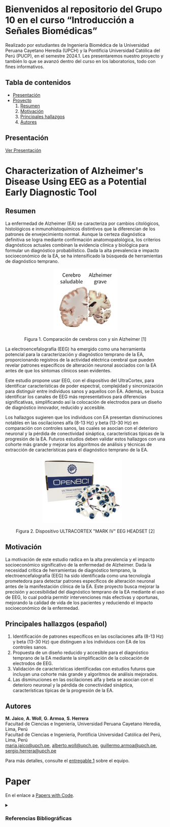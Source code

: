 
# Bienvenidos al repositorio del Grupo 10 en el curso “Introducción a Señales Biomédicas”
Realizado por estudiantes de Ingeniería Biomédica de la Universidad Peruana Cayetano Heredia (UPCH) y la Pontificia Universidad Católica del Perú (PUCP), en el semestre 2024.1. Les presentaremos nuestro proyecto y también lo que se avanzó dentro del curso en los laboratorios, todo con fines informativos.
## Tabla de contenidos

* [Presentación](#presentación)
* [Proyecto](#characterization-of-alzheimers-disease-using-eeg-as-a-potential-early-diagnostic-tool)
    1.  [Resumen](#resumen)
    2. [Motivación](#motivación)
    3. [Principales hallazgos](#principales-hallazgos)
    4. [Autores](#autores)

## Presentación

[Ver Presentación](https://www.canva.com/design/DAGBVwR0aRk/EpQsPL15Y5OwZCgcwBEfCA/view?utm_content=DAGBVwR0aRk&utm_campaign=designshare&utm_medium=link&utm_source=editor)

# Characterization of Alzheimer's Disease Using EEG as a Potential Early Diagnostic Tool

## Resumen
La enfermedad de Alzheimer (EA) se caracteriza por cambios citológicos, histológicos e inmunohistoquímicos distintivos que la diferencian de los patrones de envejecimiento normal. Aunque la certeza diagnóstica definitiva se logra mediante confirmación anatomopatológica, los criterios diagnósticos actuales combinan la evidencia clínica y biológica para formular un diagnóstico probabilístico. Dada la alta prevalencia e impacto socioeconómico de la EA, se ha intensificado la búsqueda de herramientas de diagnóstico temprano.

<p align="center">
<img src="Imagenes/Alzheimer_cerebro.jpg" width="200px">
<p align="center"> Figura 1. Comparación de cerebros con y sin Alzheimer [1] </p>

La electroencefalografía (EEG) ha emergido como una herramienta potencial para la caracterización y diagnóstico temprano de la EA, proporcionando registros de la actividad eléctrica cerebral que pueden revelar patrones específicos de alteración neuronal asociados con la EA antes de que los síntomas clínicos sean evidentes.

Este estudio propone usar EEG, con el dispositivo del UltraCortex, para identificar características de poder espectral, complejidad y sincronización para distinguir entre individuos sanos y aquellos con EA. Además, se busca identificar los canales de EEG más representativos para diferencias significativas, simplificando así la colocación de electrodos para un diseño de diagnóstico innovador, reducido y accesible.

Los hallazgos sugieren que los individuos con EA presentan disminuciones notables en las oscilaciones alfa (8-13 Hz) y beta (13-30 Hz) en comparación con controles sanos, las cuales se asocian con el deterioro neuronal y la pérdida de conectividad sináptica, características típicas de la progresión de la EA. Futuros estudios deben validar estos hallazgos con una cohorte más grande y mejorar los algoritmos de análisis y técnicas de extracción de características para el diagnóstico temprano de la EA.
<p align="center">
  <img src="Imagenes/UltraCortex_1.jpeg" width="250px" style="margin-right: 20px;">
  <p align="center"> Figura 2. Dispositivo ULTRACORTEX "MARK IV" EEG HEADSET [2]</p>
</p>

## Motivación
La motivación de este estudio radica en la alta prevalencia y el impacto socioeconómico significativo de la enfermedad de Alzheimer. Dada la necesidad crítica de herramientas de diagnóstico temprano, la electroencefalografía (EEG) ha sido identificada como una tecnología prometedora para detectar patrones específicos de alteración neuronal antes de la manifestación clínica de la EA. Este proyecto busca mejorar la precisión y accesibilidad del diagnóstico temprano de la EA mediante el uso de EEG, lo cual podría permitir intervenciones más efectivas y oportunas, mejorando la calidad de vida de los pacientes y reduciendo el impacto socioeconómico de la enfermedad.

## Principales hallazgos (español)
1. Identificación de patrones específicos en las oscilaciones alfa (8-13 Hz) y beta (13-30 Hz) que distinguen a los individuos con EA de los controles sanos.
2. Propuesta de un diseño reducido y accesible para el diagnóstico temprano de la EA mediante la simplificación de la colocación de electrodos de EEG.
3. Validación de características identificadas con estudios futuros que incluyan una cohorte más grande y algoritmos de análisis mejorados.
4. Las disminuciones en las oscilaciones alfa y beta se asocian con el deterioro neuronal y la pérdida de conectividad sináptica, características típicas de la progresión de la EA.

## Autores
**M. Jaico**, **A. Woll**, **G. Armoa**, **S. Herrera**  
Facultad de Ciencias e Ingeniería, Universidad Peruana Cayetano Heredia, Lima, Perú  
Facultad de Ciencias e Ingeniería, Pontificia Universidad Católica del Perú, Lima, Perú  
maria.jaico@upch.pe, alberto.woll@upch.pe, guillermo.armoa@upch.pe, sergio.herrera@upch.pe

Para más detalles, consulte el [entregable 1](ISB_2024_grupo_10\Laboratorios\1_Integrantes\Lab_1.md) sobre el equipo.

# Paper
En el enlace a [Papers with Code](https://paperswithcode.com/).

<details><summary><h3>Referencias Bibliográficas</h3></summary>

  [1] Instituto Nacional sobre el Envejecimiento. (s.f.). Hoja Informativa sobre la enfermedad de alzheimer | NIA. La enfermedad de Alzheimer. [Online]. Available: https://www.nia.nih.gov/espanol/enfermedad-alzheimer/enfermedad-alzheimer <br>
[2] “Ultracortex ‘Mark IV’ EEG headset,” OpenBCI Online Store. Available: https://shop.openbci.com/products/ultracortex-mark-iv?variant=23280716419 (accessed Apr. 3, 2024).

</details>